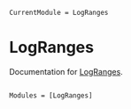 ```@meta
CurrentModule = LogRanges
```

# LogRanges

Documentation for [LogRanges](https://github.com/JuliaCollections/LogRanges.jl).

```@index
```

```@autodocs
Modules = [LogRanges]
```
